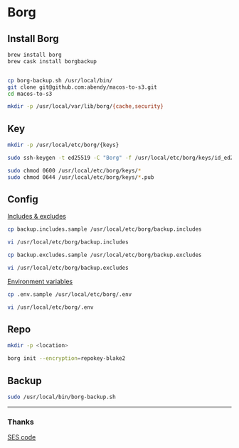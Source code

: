 # Borg

## Install Borg

```sh
brew install borg
brew cask install borgbackup


cp borg-backup.sh /usr/local/bin/
git clone git@github.com:abendy/macos-to-s3.git
cd macos-to-s3

mkdir -p /usr/local/var/lib/borg/{cache,security}
```

## Key

```sh
mkdir -p /usr/local/etc/borg/{keys}

sudo ssh-keygen -t ed25519 -C "Borg" -f /usr/local/etc/borg/keys/id_ed25519

sudo chmod 0600 /usr/local/etc/borg/keys/*
sudo chmod 0644 /usr/local/etc/borg/keys/*.pub
```

## Config

[Includes & excludes](https://borgbackup.readthedocs.io/en/stable/usage/help.html#borg-help-patterns)

```sh
cp backup.includes.sample /usr/local/etc/borg/backup.includes

vi /usr/local/etc/borg/backup.includes

cp backup.excludes.sample /usr/local/etc/borg/backup.excludes

vi /usr/local/etc/borg/backup.excludes
```

[Environment variables](https://borgbackup.readthedocs.io/en/stable/usage/general.html#environment-variables)

```sh
cp .env.sample /usr/local/etc/borg/.env

vi /usr/local/etc/borg/.env
```

## Repo

```sh
mkdir -p <location>

borg init --encryption=repokey-blake2
```

## Backup

```sh
sudo /usr/local/bin/borg-backup.sh
```

***

### Thanks

[SES code](https://github.com/baturorkun/aws-ses-sender)
